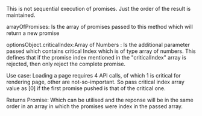 This is not sequential execution of promises. Just the order of the result is maintained.

arrayOfPromises: Is the array of promises passed to this method which will return a new promise

optionsObject.criticalIndex:Array of Numbers : Is the additional parameter passed which contains critical Index which is of type array of numbers. This defines that if the promise index mentioned in the "criticalIndex" array is rejected, then only reject the complete promise. 

Use case: 
Loading a page requires 4 API calls, of which 1 is critical for rendering page, other are not-so-important. So pass critical index array value as [0] if the first promise pushed is that of the critical one. 

Returns Promise: Which can be utilised and the reponse will be in the same order in an array in which the promises were index in the passed array.